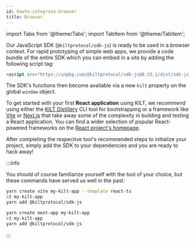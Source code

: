 ```yaml
---
id: howto-integrate-browser
title: Browser
---
```


import Tabs from '@theme/Tabs';
import TabItem from '@theme/TabItem';

Our JavaScript SDK (`@kiltprotocol/sdk-js`) is ready to be used in a browser context. For rapid prototyping of simple web apps, we provide a code bundle of the entire SDK which you can embed in a site by adding the following script tag:

```html
<script src="https://unpkg.com/@kiltprotocol/sdk-js@0.33.1/dist/sdk-js.min.umd.js"></script>
```

The SDK's functions then become available via a new `kilt` property on the global `window` object.

To get started with your first **React application** using KILT, we recommend using either the [KILT Distillery](./03_distillery.md) CLI tool for bootstrapping or a framework like [Vite](https://vitejs.dev) or [Next.js](https://nextjs.org) that take away some of the complexity in building and testing a React application. You can find a wider selection of popular React-powered frameworks on the [React project's homepage](https://react.dev/learn/start-a-new-react-project).

After completing the respective tool's recommended steps to initialize your project, simply add the SDK to your dependencies and you are ready to hack away!

:::info

You should of course familiarize yourself with the tool of your choice, but these commands have served us well in the past:  
<Tabs groupId="vite-nextjs">

<TabItem value="vite" label="Vite" default>

```bash
yarn create vite my-kilt-app --template react-ts
cd my-kilt-app
yarn add @kiltprotocol/sdk-js
```

</TabItem>
<TabItem value="nextJS" label="NextJS">

```bash
yarn create next-app my-kilt-app
cd my-kilt-app
yarn add @kiltprotocol/sdk-js
```

</TabItem>
</Tabs>

:::
